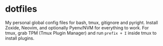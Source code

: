 # dotfiles

My personal global config files for bash, tmux, gitignore and pyright. 
Install Zoxide, Neovim, and optionally Pyenv/NVM for everything to work. For tmux, grab TPM (Tmux Plugin Manager) and run `prefix + I` inside tmux to install plugins.
